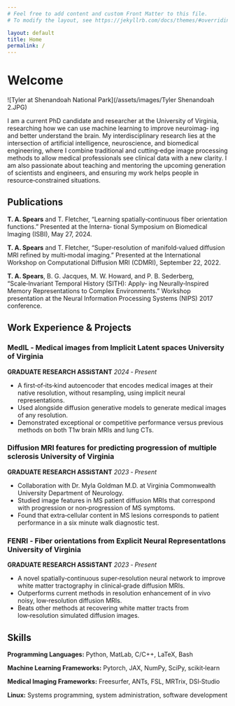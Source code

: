 ```yaml
---
# Feel free to add content and custom Front Matter to this file.
# To modify the layout, see https://jekyllrb.com/docs/themes/#overriding-theme-defaults

layout: default
title: Home
permalink: /
---
```


# Welcome
![Tyler at Shenandoah National Park](/assets/images/Tyler Shenandoah 2.JPG)

I am a current PhD candidate and researcher at the University of Virginia, researching how we can use machine learning to improve neuroimag‑
ing and better understand the brain. My interdisciplinary research lies at the intersection of artificial intelligence, neuroscience, and biomedical
engineering, where I combine traditional and cutting‑edge image processing methods to allow medical professionals see clinical data with a new
clarity. I am also passionate about teaching and mentoring the upcoming generation of scientists and engineers, and ensuring my work helps
people in resource‑constrained situations.

## Publications
**T. A. Spears** and T. Fletcher, “Learning spatially‑continuous fiber orientation functions.” Presented at the Interna‑
tional Symposium on Biomedical Imaging (ISBI), May 27, 2024.

**T. A. Spears** and T. Fletcher, “Super‑resolution of manifold‑valued diffusion MRI refined by multi‑modal imaging.”
Presented at the International Workshop on Computational Diffusion MRI (CDMRI), September 22, 2022.

**T. A. Spears**, B. G. Jacques, M. W. Howard, and P. B. Sederberg, “Scale‑Invariant Temporal History (SITH): Apply‑
ing Neurally‑Inspired Memory Representations to Complex Environments.” Workshop presentation at the Neural
Information Processing Systems (NIPS) 2017 conference.

## Work Experience & Projects
### MedIL ‑ Medical images from Implicit Latent spaces University of Virginia
**GRADUATE RESEARCH ASSiSTANT**
_2024 ‑ Present_
- A first‑of‑its‑kind autoencoder that encodes medical images at their native resolution, without resampling, using implicit neural representations.
- Used alongside diffusion generative models to generate medical images of any resolution.
- Demonstrated exceptional or competitive performance versus previous methods on both T1w brain MRIs and lung CTs.

### Diffusion MRI features for predicting progression of multiple sclerosis University of Virginia
**GRADUATE RESEARCH ASSiSTANT** 
_2023 ‑ Present_
- Collaboration with Dr. Myla Goldman M.D. at Virginia Commonwealth University Department of Neurology.
- Studied image features in MS patient diffusion MRIs that correspond with progression or non‑progression of MS symptoms.
- Found that extra‑cellular content in MS lesions corresponds to patient performance in a six minute walk diagnostic test.

### FENRI ‑ Fiber orientations from Explicit Neural RepresentatIons University of Virginia
**GRADUATE RESEARCH ASSiSTANT** 
_2023 ‑ Present_
- A novel spatially‑continuous super‑resolution neural network to improve white matter tractography in clinical‑grade diffusion MRIs.
- Outperforms current methods in resolution enhancement of in vivo noisy, low‑resolution diffusion MRIs.
- Beats other methods at recovering white matter tracts from low‑resolution simulated diffusion images.

## Skills
**Programming Languages:** Python, MatLab, C/C++, LaTeX, Bash

**Machine Learning Frameworks:** Pytorch, JAX, NumPy, SciPy, scikit‑learn

**Medical Imaging Frameworks:** Freesurfer, ANTs, FSL, MRTrix, DSI‑Studio

**Linux:** Systems programming, system administration, software development